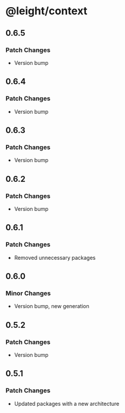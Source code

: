 # @leight/context

## 0.6.5

### Patch Changes

- Version bump

## 0.6.4

### Patch Changes

- Version bump

## 0.6.3

### Patch Changes

- Version bump

## 0.6.2

### Patch Changes

- Version bump

## 0.6.1

### Patch Changes

- Removed unnecessary packages

## 0.6.0

### Minor Changes

- Version bump, new generation

## 0.5.2

### Patch Changes

- Version bump

## 0.5.1

### Patch Changes

- Updated packages with a new architecture
